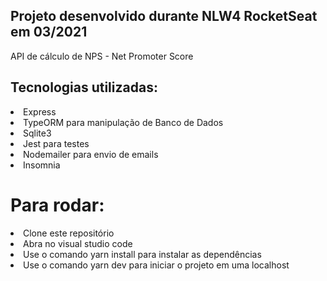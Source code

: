 <h2>Projeto desenvolvido durante NLW4 RocketSeat em 03/2021</h2>

<p>API de cálculo de NPS - Net Promoter Score</p>

<h2>Tecnologias utilizadas:</h2>

<li>Express</li>
<li>TypeORM para manipulação de Banco de Dados</li>
<li>Sqlite3</li>
<li>Jest para testes</li>
<li>Nodemailer para envio de emails</li>
<li>Insomnia</li>

<h1>Para rodar:</h1>

<li>Clone este repositório</li>
<li>Abra no visual studio code</li>
<li>Use o comando yarn install para instalar as dependências</li>
<li>Use o comando yarn dev para iniciar o projeto em uma localhost</li>


